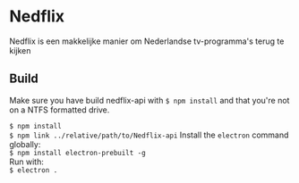 # Nedflix
Nedflix is een makkelijke manier om Nederlandse tv-programma's terug te kijken

## Build
Make sure you have build nedflix-api with ``$ npm install`` and that you're not on a NTFS formatted drive.  

`` $ npm install ``  
`` $ npm link ../relative/path/to/Nedflix-api `` 
Install the `electron` command globally:  
`` $ npm install electron-prebuilt -g ``  
Run with:  
`` $ electron . ``  
